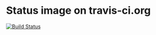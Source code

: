 # Status image on travis-ci.org

[![Build Status](https://secure.travis-ci.org/codeless/WadeLib.png)](http://travis-ci.org/codeless/WadeLib)
